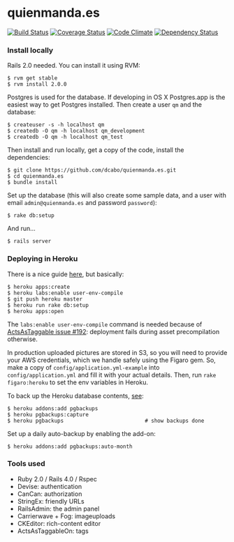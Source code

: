 quienmanda.es
=============

[![Build Status](https://travis-ci.org/dcabo/quienmanda.es.png)](https://travis-ci.org/dcabo/quienmanda.es)
[![Coverage Status](https://coveralls.io/repos/dcabo/quienmanda.es/badge.png?branch=master)](https://coveralls.io/r/dcabo/quienmanda.es?branch=master)
[![Code Climate](https://codeclimate.com/github/dcabo/quienmanda.es.png)](https://codeclimate.com/github/dcabo/quienmanda.es)
[![Dependency Status](https://gemnasium.com/dcabo/quienmanda.es.png)](https://gemnasium.com/dcabo/quienmanda.es)

### Install locally

Rails 2.0 needed. You can install it using RVM:
 
    $ rvm get stable
    $ rvm install 2.0.0
    
Postgres is used for the database. If developing in OS X Postgres.app is the easiest way to get Postgres installed. Then create a user `qm` and the database:
 
    $ createuser -s -h localhost qm
    $ createdb -O qm -h localhost qm_development
    $ createdb -O qm -h localhost qm_test
    
Then install and run locally, get a copy of the code, install the dependencies:
 
    $ git clone https://github.com/dcabo/quienmanda.es.git
    $ cd quienmanda.es
    $ bundle install
    
Set up the database (this will also create some sample data, and a user with email `admin@quienmanda.es` and password `password`):

    $ rake db:setup
    
And run…

    $ rails server

### Deploying in Heroku

There is a nice guide [here][1], but basically:
 
    $ heroku apps:create
    $ heroku labs:enable user-env-compile 
    $ git push heroku master
    $ heroku run rake db:setup
    $ heroku apps:open
    
The `labs:enable user-env-compile` command is needed because of [ActsAsTaggable issue #192][1b]: deployment fails during asset precompilation otherwise.

[1]: https://devcenter.heroku.com/articles/rails4-getting-started
[1b]: https://github.com/mbleigh/acts-as-taggable-on/issues/192

In production uploaded pictures are stored in S3, so you will need to provide your AWS credentials, which we handle safely using the Figaro gem. So, make a copy of `config/application.yml-example` into `config/application.yml` and fill it with your actual details. Then, run `rake figaro:heroku` to set the env variables in Heroku.

To back up the Heroku database contents, [see][2]:

    $ heroku addons:add pgbackups
    $ heroku pgbackups:capture
    $ heroku pgbackups                          # show backups done
    
Set up a daily auto-backup by enabling the add-on:

    $ heroku addons:add pgbackups:auto-month

[2]: https://devcenter.heroku.com/articles/pgbackups

### Tools used

 * Ruby 2.0 / Rails 4.0 / Rspec
 * Devise: authentication
 * CanCan: authorization
 * StringEx: friendly URLs
 * RailsAdmin: the admin panel
 * Carrierwave + Fog: imageuploads
 * CKEditor: rich-content editor
 * ActsAsTaggableOn: tags